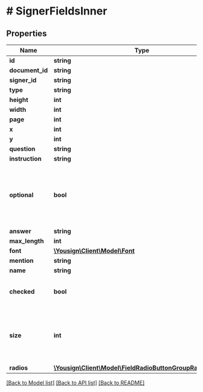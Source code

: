 # # SignerFieldsInner

## Properties

Name | Type | Description | Notes
------------ | ------------- | ------------- | -------------
**id** | **string** |  |
**document_id** | **string** |  |
**signer_id** | **string** |  |
**type** | **string** |  |
**height** | **int** |  |
**width** | **int** |  |
**page** | **int** |  |
**x** | **int** |  |
**y** | **int** |  |
**question** | **string** |  |
**instruction** | **string** |  |
**optional** | **bool** | Does the Signer has to select one of the radio buttons from this group? |
**answer** | **string** |  |
**max_length** | **int** |  |
**font** | [**\Yousign\Client\Model\Font**](Font.md) |  |
**mention** | **string** |  |
**name** | **string** |  |
**checked** | **bool** | Signer has checked the checkbox |
**size** | **int** | The size determines both the width and height of the checkbox. | [optional]
**radios** | [**\Yousign\Client\Model\FieldRadioButtonGroupRadiosInner[]**](FieldRadioButtonGroupRadiosInner.md) |  |

[[Back to Model list]](../../README.md#models) [[Back to API list]](../../README.md#endpoints) [[Back to README]](../../README.md)
